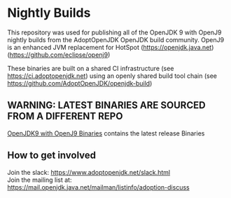 # Nightly Builds

This repository was used for publishing all of the OpenJDK 9 with OpenJ9 nightly builds from the AdoptOpenJDK OpenJDK build community.
OpenJ9 is an enhanced JVM replacement for HotSpot (https://openjdk.java.net) (https://github.com/eclipse/openj9)

These binaries are built on a shared CI infrastructure (see https://ci.adoptopenjdk.net) using an openly shared build tool chain (see https://github.com/AdoptOpenJDK/openjdk-build)

## WARNING: LATEST BINARIES ARE SOURCED FROM A DIFFERENT REPO
[OpenJDK9 with OpenJ9 Binaries](https://github.com/AdoptOpenJDK/openjdk9-binaries/releases) contains the latest release Binaries

## How to get involved 

Join the slack: https://www.adoptopenjdk.net/slack.html  
Join the mailing list at: https://mail.openjdk.java.net/mailman/listinfo/adoption-discuss